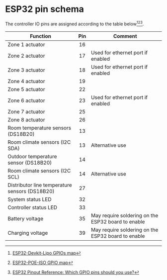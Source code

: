 # ESP32 pin schema

The controller IO pins are assigned according to the table below[^1][^2][^3].

|Function|Pin|Comment|
|------------------------------|:--:|--------|
|Zone 1 actuator|16|
|Zone 2 actuator|17|Used for ethernet port if enabled
|Zone 3 actuator|18|Used for ethernet port if enabled
|Zone 4 actuator|19|
|Zone 5 actuator|22|
|Zone 6 actuator|23|Used for ethernet port if enabled
|Zone 7 actuator|25|
|Zone 8 actuator|26|
|Room temperature sensors (DS18B20)|13|
|Room climate sensors (I2C SDA)|13|Alternative use
|Outdoor temperature sensor (DS18B20)|14|
|Room climate sensors (I2C SCL)|14|Alternative use
|Distributor line temperature sensors (DS18B20)|27|
|System status LED|32|
|Controller status LED|33|  
|Battery voltage|35|May require soldering on the ESP32 board to enable|
|Charging voltage|39|May require soldering on the ESP32 board to enable|

[^1]: [ESP32-Devkit-Lipo GPIOs map](https://www.olimex.com/Products/IoT/ESP32/ESP32-DevKit-LiPo/resources/ESP32-DevKit-Lipo-GPIOs.png)
[^2]: [ESP32-POE-ISO GPIO map](https://www.olimex.com/Products/IoT/ESP32/ESP32-POE-ISO/resources/ESP32-POE-ISO-GPIO.png)
[^3]: [ESP32 Pinout Reference: Which GPIO pins should you use?](https://randomnerdtutorials.com/esp32-pinout-reference-gpios/)
